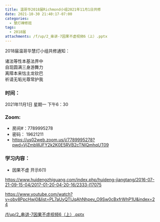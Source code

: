 ```yaml
---
title: 温哥华2018届Richmond小组2021年11月1日共修
date: 2021-10-30 21:40:17-07:00
categories:
  - 慧灯禅修班
tags:
  - 2018届
attachments: /f/up/2_串讲-7因果不虚视频6（上）.pptx
---
```

2018届温哥华慧灯小组共修通知：

诸法等性本基法界中\
自现圆满三身游舞力\
离障本来怙主龙钦巴\
祈请无垢光尊常护我  

### 时间：

2021年11月1日 星期一 下午6：30

### Zoom:

* 房间#：7789995278 
* 密码： 19621211
* <https://us02web.zoom.us/j/7789995278?pwd=VjZmbWJFY2k2K0E5RVB2cTNIQmhqUT09>

### 学习内容：

* 因果不虚 开示6(1)

<https://www.huidengzhiguang.com/index.php/huideng-jiangtang/2016-07-21-09-15-04/2017-01-20-04-20-16/2333-l17075>

<https://www.youtube.com/watch?v=oby8PpcHwj0&list=PL7aUyQTIJqAhNhpev_O9Sw0cBxfrWhP1U&index=24>

[/f/up/2_串讲-7因果不虚视频6（上）.pptx](https://s3.ap-northeast-1.wasabisys.com/hdcx/hdv/f/up/2_串讲-7因果不虚视频6（上）.pptx)